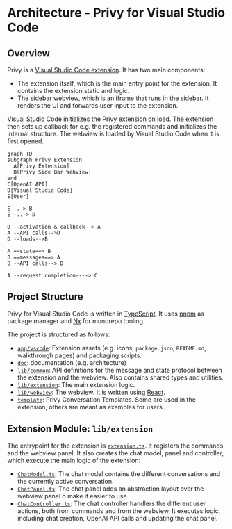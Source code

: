 # Architecture - Privy for Visual Studio Code

## Overview

Privy is a [Visual Studio Code extension](https://code.visualstudio.com/api). It has two main components:

- The extension itself, which is the main entry point for the extension. It contains the extension static and logic.
- The sidebar webview, which is an iframe that runs in the sidebar. It renders the UI and forwards user input to the extension.

Visual Studio Code initializes the Privy extension on load. The extension then sets up callback for e.g. the registered commands and initializes the internal structure. The webview is loaded by Visual Studio Code when it is first opened.

```mermaid
graph TD
subgraph Privy Extension
  A[Privy Extension]
  B[Privy Side Bar Webview]
end
C[OpenAI API]
D[Visual Studio Code]
E[User]

E -.-> B
E -..-> D

D --activation & callback--> A
A --API calls-->D
D --loads-->B

A ==state==> B
B ==messages==> A
B --API calls--> D

A --request completion----> C
```

## Project Structure

Privy for Visual Studio Code is written in [TypeScript](https://www.typescriptlang.org/). It uses [pnpm](https://pnpm.io/) as package manager and [Nx](https://nx.dev/) for monorepo tooling.

The project is structured as follows:

- [`app/vscode`](https://github.com/srikanth235/kitty-the-coder/tree/main/app/vscode): Extension assets (e.g. icons, `package.json`, `README.md`, walkthrough pages) and packaging scripts.
- [`doc`](https://github.com/srikanth235/kitty-the-coder/tree/main/doc): documentation (e.g. architecture)
- [`lib/common`](https://github.com/srikanth235/kitty-the-coder/tree/main/lib/common): API definitions for the message and state protocol between the extension and the webview. Also contains shared types and utilities.
- [`lib/extension`](https://github.com/srikanth235/kitty-the-coder/tree/main/lib/extension): The main extension logic.
- [`lib/webview`](https://github.com/srikanth235/kitty-the-coder/tree/main/lib/webview): The webview. It is written using [React](https://reactjs.org/).
- [`template`](https://github.com/srikanth235/kitty-the-coder/tree/main/template): Privy Conversation Templates. Some are used in the extension, others are meant as examples for users.

## Extension Module: `lib/extension`

The entrypoint for the extension is [`extension.ts`](https://github.com/srikanth235/kitty-the-coder/blob/main/lib/extension/src/extension.ts). It registers the commands and the webview panel. It also creates the chat model, panel and controller, which execute the main logic of the extension:

- [`ChatModel.ts`](https://github.com/srikanth235/kitty-the-coder/blob/main/lib/extension/src/chat/ChatModel.ts): The chat model contains the different conversations and the currently active conversation.
- [`ChatPanel.ts`](https://github.com/srikanth235/kitty-the-coder/blob/main/lib/extension/src/chat/ChatPanel.ts): The chat panel adds an abstraction layout over the webview panel o make it easier to use.
- [`ChatController.ts`](https://github.com/srikanth235/kitty-the-coder/blob/main/lib/extension/src/chat/ChatController.ts): The chat controller handlers the different user actions, both from commands and from the webview. It executes logic, including chat creation, OpenAI API calls and updating the chat panel.
